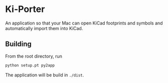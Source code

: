 # Ki-Porter

An application so that your Mac can open KiCad footprints and symbols and automatically import them into KiCad.

## Building

From the root directory, run

```bash
python setup.pt py2app
```

The application will be build in `./dist`.